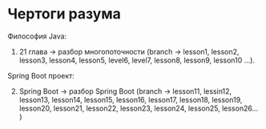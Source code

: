 # Чертоги разума

Философия Java:

1. 21 глава -> разбор многопоточности (branch -> lesson1, lesson2, lesson3, lesson4, lesson5, level6, level7, lesson8, lesson9, lesson10 ...).

Spring Boot проект:

2. Spring Boot -> разбор Spring Boot (branch -> lesson11, lessin12, lesson13, lesson14, lesson15, lesson16, lesson17, lesson18, lesson19, lesson20, lesson21, lesson22, lesson23, lesson24, lesson25, lesson26... )
